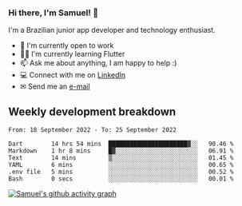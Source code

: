 ### Hi there, I'm Samuel! 👋

I'm a Brazilian junior app developer and technology enthusiast.

- 🏢 I'm currently open to work
- 👨‍💻 I'm currently learning Flutter
- 📫 Ask me about anything, I am happy to help :)
- 💻 Connect with me on [LinkedIn](https://www.linkedin.com/in/samuel-s-marques/)
- ✉ Send me an [e-mail](mailto:samuel.s.marques@protonmail.com)

## Weekly development breakdown
<!--START_SECTION:waka-->

```text
From: 18 September 2022 - To: 25 September 2022

Dart        14 hrs 54 mins  ██████████████████████▓░░   90.46 %
Markdown    1 hr 8 mins     █▓░░░░░░░░░░░░░░░░░░░░░░░   06.91 %
Text        14 mins         ▒░░░░░░░░░░░░░░░░░░░░░░░░   01.45 %
YAML        6 mins          ░░░░░░░░░░░░░░░░░░░░░░░░░   00.65 %
.env file   5 mins          ░░░░░░░░░░░░░░░░░░░░░░░░░   00.52 %
Bash        0 secs          ░░░░░░░░░░░░░░░░░░░░░░░░░   00.01 %
```

<!--END_SECTION:waka-->

[![Samuel's github activity graph](https://activity-graph.herokuapp.com/graph?username=samuel-s-marques&theme=react-dark)](https://github.com/samuel-s-marques)
